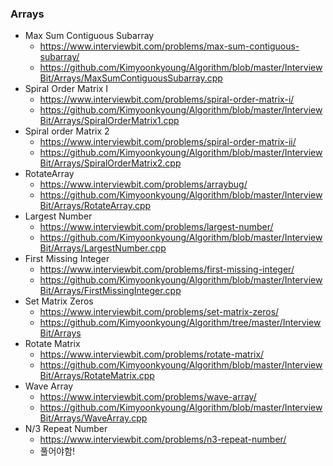 ### Arrays

* Max Sum Contiguous Subarray
  * https://www.interviewbit.com/problems/max-sum-contiguous-subarray/
  * https://github.com/Kimyoonkyoung/Algorithm/blob/master/InterviewBit/Arrays/MaxSumContiguousSubarray.cpp
* Spiral Order Matrix I
  * https://www.interviewbit.com/problems/spiral-order-matrix-i/
  * https://github.com/Kimyoonkyoung/Algorithm/blob/master/InterviewBit/Arrays/SpiralOrderMatrix1.cpp
* Spiral order Matrix 2
  * https://www.interviewbit.com/problems/spiral-order-matrix-ii/
  * https://github.com/Kimyoonkyoung/Algorithm/blob/master/InterviewBit/Arrays/SpiralOrderMatrix2.cpp
* RotateArray
  * https://www.interviewbit.com/problems/arraybug/
  * https://github.com/Kimyoonkyoung/Algorithm/blob/master/InterviewBit/Arrays/RotateArray.cpp
* Largest Number
  * https://www.interviewbit.com/problems/largest-number/
  * https://github.com/Kimyoonkyoung/Algorithm/blob/master/InterviewBit/Arrays/LargestNumber.cpp
* First Missing Integer
  * https://www.interviewbit.com/problems/first-missing-integer/
  * https://github.com/Kimyoonkyoung/Algorithm/blob/master/InterviewBit/Arrays/FirstMissingInteger.cpp
* Set Matrix Zeros
  * https://www.interviewbit.com/problems/set-matrix-zeros/
  * https://github.com/Kimyoonkyoung/Algorithm/tree/master/InterviewBit/Arrays
* Rotate Matrix
  * https://www.interviewbit.com/problems/rotate-matrix/
  * https://github.com/Kimyoonkyoung/Algorithm/blob/master/InterviewBit/Arrays/RotateMatrix.cpp
* Wave Array
  * https://www.interviewbit.com/problems/wave-array/
  * https://github.com/Kimyoonkyoung/Algorithm/blob/master/InterviewBit/Arrays/WaveArray.cpp
* N/3 Repeat Number
  * https://www.interviewbit.com/problems/n3-repeat-number/
  * 풀어야함!